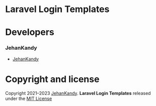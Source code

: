 # Laravel Login Templates

# Developers 

### JehanKandy

- [JehanKandy](https://github.com/JehanKandy)

# Copyright and license

Copyright 2021–2023 [JehanKandy](https://github.com/JehanKandy). <b>Laravel Login Templates</b> released under the [MIT License](https://github.com/JehanKandy/ChatApp/blob/main/LICENSEs)